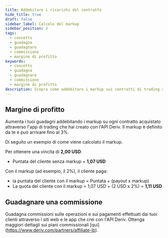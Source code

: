 ```yaml
---
title: Addebitare i ricarichi del contratto
hide_title: true
draft: false
sidebar_label: Calcolo del markup
sidebar_position: 2
tags:
  - concetto
  - guadagna
  - guadagnare
  - commissione
  - margine di profitto
keywords:
  - concetto
  - guadagna
  - guadagnare
  - commissione
  - margine di profitto
description: Scopra come addebitare i markup sui contratti di trading acquistati tramite la sua app di trading.
---
```


## Margine di profitto

Aumenta i tuoi guadagni addebitando i markup su ogni contratto acquistato attraverso l'app di trading che hai creato con l'API Deriv. Il markup è definito da te e può arrivare fino al 3%.

Di seguito un esempio di come viene calcolato il markup.

Per ottenere una vincita di **2,00 USD**:

- Puntata del cliente senza markup = **1,07 USD**

Con il markup (ad esempio, il 2%), il cliente paga:

- la puntata del cliente con il markup = Puntata + (payout x markup)
- La quota del cliente con il markup = 1,07 USD + (2 USD x 2%) = **1,11 USD**

## Guadagnare una commissione

Guadagna commissioni sulle operazioni e sui pagamenti effettuati dai tuoi clienti attraverso i siti web e le app che crei con l'API Deriv. Ottenga maggiori dettagli sui piani commissionali [qui] (https://www.deriv.com/partners/affiliate-ib).
